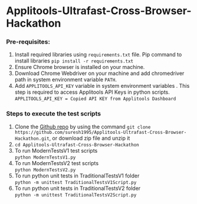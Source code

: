 # Applitools-Ultrafast-Cross-Browser-Hackathon

### Pre-requisites:

1. Install required libraries using `requirements.txt` file. Pip command to install libraries `pip install -r requirements.txt`
2. Ensure Chrome browser is installed on your machine.
3. Download Chrome Webdriver on your machine and add chromedriver path in system environment variable `PATH`.
4. Add `APPLITOOLS_API_KEY` variable in system environment variables . This step is required to access Applitools API Keys in python scripts.  
   `APPLITOOLS_API_KEY = Copied API KEY from Applitools Dashboard`

### Steps to execute the test scripts
1. Clone the [Github repo](https://github.com/suresh1995/Applitools-Ultrafast-Cross-Browser-Hackathon) by using the command
   `git clone https://github.com/suresh1995/Applitools-Ultrafast-Cross-Browser-Hackathon.git`, or download zip file and unzip it
2. `cd Applitools-Ultrafast-Cross-Browser-Hackathon`
3.  To run ModernTestsV1 test scripts  
    `python ModernTestsV1.py`
4.  To run ModernTestsV2 test scripts  
    `python ModernTestsV2.py`
5. To run python unit tests in TraditionalTestsV1 folder   
   `python -m unittest TraditionalTestsV1Script.py`
5. To run python unit tests in TraditionalTestsV2 folder   
   `python -m unittest TraditionalTestsV2Script.py` 